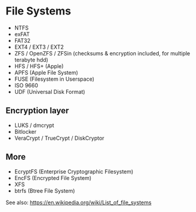# File Systems

- NTFS
- exFAT
- FAT32
- EXT4 / EXT3 / EXT2
- ZFS / OpenZFS / ZFSin (checksums & encryption included, for multiple terabyte hdd)
- HFS / HFS+ (Apple)
- APFS  (Apple File System)
- FUSE (Filesystem in Userspace)
- ISO 9660
- UDF (Universal Disk Format)

## Encryption layer
- LUKS / dmcrypt
- Bitlocker
- VeraCrypt / TrueCrypt / DiskCryptor

## More
- EcryptFS (Enterprise Cryptographic Filesystem)
- EncFS (Encrypted File System)
- XFS
- btrfs (Btree File System)


See also: https://en.wikipedia.org/wiki/List_of_file_systems